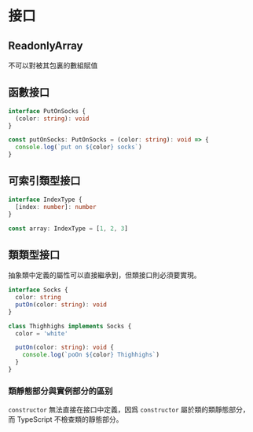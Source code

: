 # 接口

## ReadonlyArray

不可以對被其包裏的數組賦值

## 函數接口

```typescript
interface PutOnSocks {
  (color: string): void
}

const putOnSocks: PutOnSocks = (color: string): void => {
  console.log(`put on ${color} socks`)
}
```

## 可索引類型接口

```typescript
interface IndexType {
  [index: number]: number
}

const array: IndexType = [1, 2, 3]
```

## 類類型接口

抽象類中定義的屬性可以直接繼承到，但類接口則必須要實現。

```typescript
interface Socks {
  color: string
  putOn(color: string): void
}

class Thighhighs implements Socks {
  color = 'white'

  putOn(color: string): void {
    console.log(`poOn ${color} Thighhighs`)
  }
}
```

### 類靜態部分與實例部分的區别

`constructor` 無法直接在接口中定義，因爲 `constructor` 屬於類的類靜態部分，而 TypeScript 不檢查類的靜態部分。
